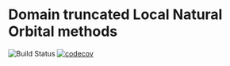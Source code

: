 Domain truncated Local Natural Orbital methods
==============================================

![Build Status](https://github.com/fishjojo/dlno/actions/workflows/ci.yml/badge.svg?branch=master)
[![codecov](https://codecov.io/github/fishjojo/dlno/graph/badge.svg?token=Z0HUZOXFO7)](https://codecov.io/github/fishjojo/dlno)
